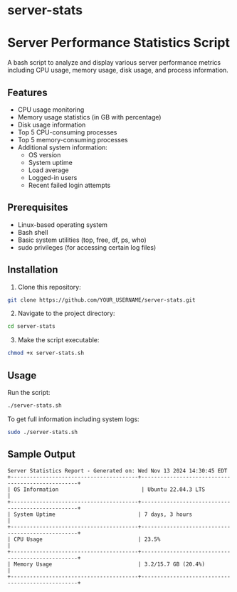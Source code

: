# server-stats
# Server Performance Statistics Script

A bash script to analyze and display various server performance metrics including CPU usage, memory usage, disk usage, and process information.

## Features

- CPU usage monitoring
- Memory usage statistics (in GB with percentage)
- Disk usage information
- Top 5 CPU-consuming processes
- Top 5 memory-consuming processes
- Additional system information:
  - OS version
  - System uptime
  - Load average
  - Logged-in users
  - Recent failed login attempts

## Prerequisites

- Linux-based operating system
- Bash shell
- Basic system utilities (top, free, df, ps, who)
- sudo privileges (for accessing certain log files)

## Installation

1. Clone this repository:
```bash
git clone https://github.com/YOUR_USERNAME/server-stats.git
```

2. Navigate to the project directory:
```bash
cd server-stats
```

3. Make the script executable:
```bash
chmod +x server-stats.sh
```

## Usage

Run the script:
```bash
./server-stats.sh
```

To get full information including system logs:
```bash
sudo ./server-stats.sh
```

## Sample Output

```
Server Statistics Report - Generated on: Wed Nov 13 2024 14:30:45 EDT
+----------------------------------------+--------------------------------------------------+
| OS Information                          | Ubuntu 22.04.3 LTS                               |
+----------------------------------------+--------------------------------------------------+
| System Uptime                          | 7 days, 3 hours                                  |
+----------------------------------------+--------------------------------------------------+
| CPU Usage                              | 23.5%                                            |
+----------------------------------------+--------------------------------------------------+
| Memory Usage                           | 3.2/15.7 GB (20.4%)                             |
+----------------------------------------+--------------------------------------------------+
```
